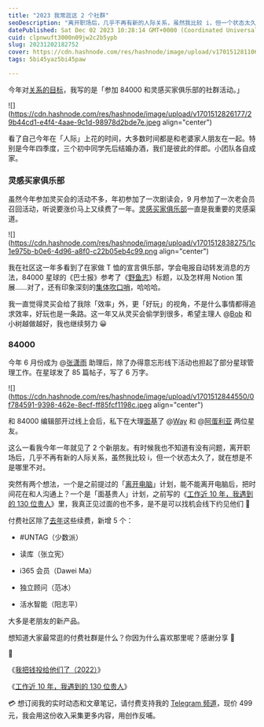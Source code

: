 ```yaml
---
title: "2023 我常逛这 2 个社群"
seoDescription: "离开职场后，几乎不再有新的人际关系，虽然我比较 i，但一个状态太久了，就在想是不是哪里不对。"
datePublished: Sat Dec 02 2023 10:28:14 GMT+0000 (Coordinated Universal Time)
cuid: clpnwuft3000n09jw2c2b5ypb
slug: 20231202182752
cover: https://cdn.hashnode.com/res/hashnode/image/upload/v1701512811064/09a1c47a-c5d6-402c-821a-e260df2c55e7.jpeg
tags: 5bi45yaz5bi45paw

---
```


今年对[关系的目标](https://mp.weixin.qq.com/s?__biz=MzI3MzU5MDA1OQ==&mid=2247487560&idx=1&sn=c939c4ef1d275c4ea0bd75494ac7efa3&chksm=eb21a20cdc562b1aec9c47a59b2049c3f1252be60170d68cbfe6d54fffb8b9743fa1e93793d6&token=1420686444&lang=zh_CN#rd)，我写的是「参加 84000 和灵感买家俱乐部的社群活动。」

![](https://cdn.hashnode.com/res/hashnode/image/upload/v1701512826177/29b44cd1-e4f4-4aae-9c1d-98978d2bde7e.jpeg align="center")

看了自己今年在「人际」上花的时间，大多数时间都是和老婆家人朋友在一起。特别是今年四季度，三个初中同学先后结婚办酒，我们是彼此的伴郎。小团队各自成家。

### 灵感买家俱乐部

虽然今年参加灵买会的活动不多，年初参加了一次剧读会，9 月参加了一次老会员召回活动，听说要涨价马上又续费了一年。[灵感买家俱乐部](https://ling.school/play/)一直是我重要的灵感渠道。

![](https://cdn.hashnode.com/res/hashnode/image/upload/v1701512838275/1c1e975b-b0e6-4d96-a8f0-c22b05eb4c99.png align="center")

我在社区这一年多看到了在家做 T 恤的宣言俱乐部，学会电报自动转发消息的方法，84000 星球的《巴士报》参考了《[野鱼志](https://bobfu.zhubai.love/)》标题，以及怎样用 Notion 策展……对了，还有印象深刻的[集体吹口哨](https://www.youtube.com/watch?v=LSvfbfqrls0)，哈哈哈。

我一直觉得灵买会给了我除「效率」外，更「好玩」的视角，不是什么事情都得追求效率，好玩也是一条路。这一年又从灵买会偷学到很多，希望主理人 @[Bob](https://twitter.com/fm100) 和小树越做越好，我也继续努力 😀

### 84000

今年 6 月份成为 @[张潇雨](https://weibo.com/u/1977585731) 助理后，除了办得意忘形线下活动也担起了部分星球管理工作。在星球发了 85 篇帖子，写了 6 万字。

![](https://cdn.hashnode.com/res/hashnode/image/upload/v1701512844550/0f784591-9398-462e-8ecf-ff85fcf1198c.jpeg align="center")

和 84000 编辑部开过线上会后，私下在大理[面基](https://mp.weixin.qq.com/s?__biz=MzI3MzU5MDA1OQ==&mid=2247488092&idx=1&sn=49ac8ddf06a45a8239902338f10b6795&chksm=eb21a018dc56290e55b3e02a1e0b8506f8a339d592aa33945b4395682fd65b5c0da5d418d3fc#rd)了 @[Way](https://weibo.com/u/2675660523) 和 @[阿蛋利亚](https://weibo.com/u/2269632995) 两位星友。

这么一看我今年一年就见了 2 个新朋友。有时候我也不知道有没有问题，离开职场后，几乎不再有新的人际关系，虽然我比较 i，但一个状态太久了，就在想是不是哪里不对。

突然有两个想法，一个是之前提过的「[离开电脑](https://mp.weixin.qq.com/s?__biz=MzI3MzU5MDA1OQ==&mid=2247488229&idx=1&sn=f263e13bfc31ac1180d671316d8cbe40&chksm=eb21a0a1dc5629b7378827d6e65e9c0670cf099fcfd78adae72b4252acb0cc2b1ca1fb30942a&token=1420686444&lang=zh_CN#rd)」计划，能不能离开电脑后，把时间花在和人沟通上？一个是「面基贵人」计划，之前写的《[工作近 10 年，我遇到的 130 位贵人](https://mp.weixin.qq.com/s?__biz=MzI3MzU5MDA1OQ==&mid=2247487816&idx=1&sn=dd5f3286fa6f96a23017577cb87d25c6&chksm=eb21a30cdc562a1a88789c777dfbc9f742b016761c255d8311cdfb1ce4fc11aec1356983c265#rd)》里，我真正见过面的也不多，是不是可以找机会线下约见他们 🤔

付费社区除了[去年](https://mp.weixin.qq.com/s?__biz=MzI3MzU5MDA1OQ==&mid=2247487433&idx=1&sn=7fcbb62612e1570fdd8b21f835d91d12&chksm=eb21bd8ddc56349bdea3700c9e331cc56bcc26acd8993d6b5ed5b34e00655c7af655ce6f4544&token=1420686444&lang=zh_CN#rd)这些续费，新增 5 个：

* #UNTAG（少数派）
    
* 读库（张立宪）
    
* i365 会员（Dawei Ma）
    
* 独立顾问（范冰）
    
* 活水智能（阳志平）
    

大多是老朋友的新产品。

想知道大家最常逛的付费社群是什么？你因为什么喜欢那里呢？感谢分享 🙏

🔗

《[我把钱投给他们了（2022）](https://mp.weixin.qq.com/s?__biz=MzI3MzU5MDA1OQ==&mid=2247487433&idx=1&sn=7fcbb62612e1570fdd8b21f835d91d12&scene=21#wechat_redirect)》

《[工作近 10 年，我遇到的 130 位贵人](https://mp.weixin.qq.com/s?__biz=MzI3MzU5MDA1OQ==&mid=2247487816&idx=1&sn=dd5f3286fa6f96a23017577cb87d25c6&chksm=eb21a30cdc562a1a88789c777dfbc9f742b016761c255d8311cdfb1ce4fc11aec1356983c265#rd)》

💳 想订阅我的实时动态和文章笔记，请付费支持我的 [Telegram 频道](https://mp.weixin.qq.com/s/A_yK10ktL8Nl7RzsnGwzEg)，现价 499 元，我会用这份收入采集更多内容，用创作反哺。